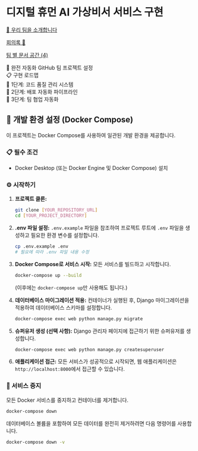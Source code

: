 # 디지털 휴먼 AI 가상비서 서비스 구현

[🤩 우리 팀을 소개합니다](https://www.notion.so/268caf5650aa813fa60fe7775857251a?pvs=21)

[회의록 📅](https://www.notion.so/268caf5650aa817d9268e38a33445a41?pvs=21)

[팀 별 문서 공간 (4)](https://www.notion.so/268caf5650aa812d9d0ff38ca19dd1b5?pvs=21)

🚀 완전 자동화 GitHub 팀 프로젝트 설정
<br>
📋 구현 로드맵
<br>
🎯 1단계: 코드 품질 관리 시스템
<br>
🚀 2단계: 배포 자동화 파이프라인
<br>
👥 3단계: 팀 협업 자동화

## 🚀 개발 환경 설정 (Docker Compose)

이 프로젝트는 Docker Compose를 사용하여 일관된 개발 환경을 제공합니다.

### 📋 필수 조건

*   Docker Desktop (또는 Docker Engine 및 Docker Compose) 설치

### ⚙️ 시작하기

1.  **프로젝트 클론:**
    ```bash
    git clone [YOUR_REPOSITORY_URL]
    cd [YOUR_PROJECT_DIRECTORY]
    ```

2.  **.env 파일 설정:**
    `.env.example` 파일을 참조하여 프로젝트 루트에 `.env` 파일을 생성하고 필요한 환경 변수를 설정합니다.
    ```bash
    cp .env.example .env
    # 필요에 따라 .env 파일 내용 수정
    ```

3.  **Docker Compose로 서비스 시작:**
    모든 서비스를 빌드하고 시작합니다.
    ```bash
    docker-compose up --build
    ```
    (이후에는 `docker-compose up`만 사용해도 됩니다.)

4.  **데이터베이스 마이그레이션 적용:**
    컨테이너가 실행된 후, Django 마이그레이션을 적용하여 데이터베이스 스키마를 설정합니다.
    ```bash
    docker-compose exec web python manage.py migrate
    ```

5.  **슈퍼유저 생성 (선택 사항):**
    Django 관리자 페이지에 접근하기 위한 슈퍼유저를 생성합니다.
    ```bash
    docker-compose exec web python manage.py createsuperuser
    ```

6.  **애플리케이션 접근:**
    모든 서비스가 성공적으로 시작되면, 웹 애플리케이션은 `http://localhost:8000`에서 접근할 수 있습니다.

### 🛑 서비스 중지

모든 Docker 서비스를 중지하고 컨테이너를 제거합니다.
```bash
docker-compose down
```
데이터베이스 볼륨을 포함하여 모든 데이터를 완전히 제거하려면 다음 명령어를 사용합니다.
```bash
docker-compose down -v
```

